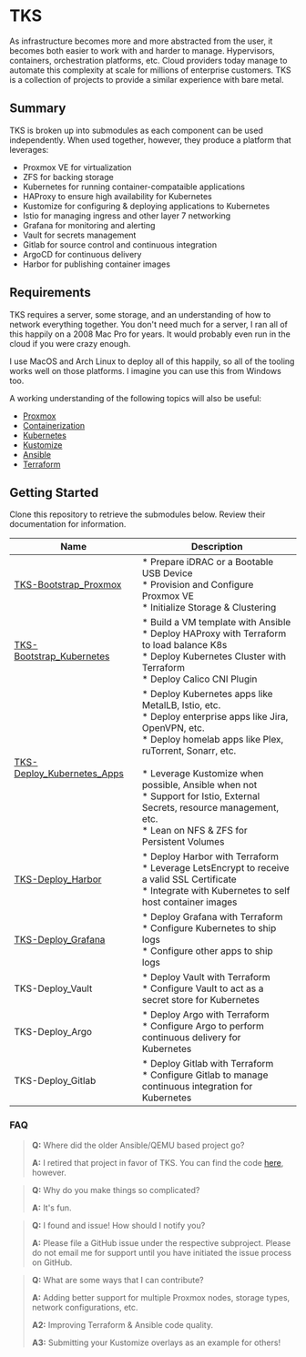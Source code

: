 # TKS

As infrastructure becomes more and more abstracted from the user, it becomes both easier to work with and harder to manage. Hypervisors, containers, orchestration platforms, etc. Cloud providers today manage to automate this complexity at scale for millions of enterprise customers.  TKS is a collection of projects to provide a similar experience with bare metal. 



## Summary

TKS is broken up into submodules as each component can be used independently. When used together, however, they produce a platform that leverages:

* Proxmox VE for virtualization 
* ZFS for backing storage 
* Kubernetes for running container-compataible applications 
* HAProxy to ensure high availability for Kubernetes 
* Kustomize for configuring & deploying applications to Kubernetes 
* Istio for managing ingress and other layer 7 networking
* Grafana for monitoring and alerting
* Vault for secrets management
* Gitlab for source control and continuous integration
* ArgoCD for continuous delivery
* Harbor for publishing container images



## Requirements

TKS requires a server, some storage, and an understanding of how to network everything together. You don't need much for a server, I ran all of this happily on a 2008 Mac Pro for years. It would probably even run in the cloud if you were crazy enough. 



I use MacOS and Arch Linux to deploy all of this happily, so all of the tooling works well on those platforms. I imagine you can use this from Windows too. 



A working understanding of the following topics will also be useful:

* [Proxmox](https://www.proxmox.com/en/)
* [Containerization](https://en.wikipedia.org/wiki/OS-level_virtualization)
* [Kubernetes](https://en.wikipedia.org/wiki/Kubernetes)
* [Kustomize](https://kustomize.io/)
* [Ansible](https://www.ansible.com/)
* [Terraform](https://www.terraform.io/)





## Getting Started

Clone this repository to retrieve the submodules below. Review their documentation for information. 

| Name                                                         | Description                                                  |
| ------------------------------------------------------------ | ------------------------------------------------------------ |
| [TKS-Bootstrap_Proxmox]( https://github.com/zimmertr/TKS-Bootstrap_Proxmox) | * Prepare iDRAC or a Bootable USB Device<br />* Provision and Configure Proxmox VE<br />* Initialize Storage & Clustering |
| [TKS-Bootstrap_Kubernetes](https://github.com/zimmertr/TKS-Bootstrap_Kubernetes) | * Build a VM template with Ansible<br />* Deploy HAProxy with Terraform to load balance K8s<br />* Deploy Kubernetes Cluster with Terraform<br />* Deploy Calico CNI Plugin |
| [TKS-Deploy_Kubernetes_Apps](https://github.com/zimmertr/TKS-Deploy_Kubernetes_Apps) | * Deploy Kubernetes apps like MetalLB, Istio, etc.<br />* Deploy enterprise apps like Jira, OpenVPN, etc.<br />* Deploy homelab apps like Plex, ruTorrent, Sonarr, etc.<br /><br />* Leverage Kustomize when possible, Ansible when not<br />* Support for Istio, External Secrets, resource management, etc.<br />* Lean on NFS & ZFS for Persistent Volumes |
| [TKS-Deploy_Harbor](https://github.com/zimmertr/TKS-Deploy_Harbor) | * Deploy Harbor with Terraform<br />* Leverage LetsEncrypt to receive a valid SSL Certificate<br />* Integrate with Kubernetes to self host container images |
| [TKS-Deploy_Grafana](https://github.com/zimmertr/TKS-Deploy_Grafana) | * Deploy Grafana with Terraform<br />* Configure Kubernetes to ship logs<br />* Configure other apps to ship logs |
| TKS-Deploy_Vault                                             | * Deploy Vault with Terraform<br />* Configure Vault to act as a secret store for Kubernetes |
| TKS-Deploy_Argo                                              | * Deploy Argo with Terraform<br />* Configure Argo to perform continuous delivery for Kubernetes |
| TKS-Deploy_Gitlab                                            | * Deploy Gitlab with Terraform<br />* Configure Gitlab to manage continuous integration for Kubernetes |





### FAQ

> **Q:** Where did the older Ansible/QEMU based project go?
>
> **A:** I retired that project in favor of TKS. You can find the code [here](https://github.com/zimmertr/Bootstrap-Kubernetes-with-QEMU), however. 



> **Q:** Why do you make things so complicated?
>
> **A:** It's fun.



> **Q:** I found and issue! How should I notify you?
>
> **A:** Please file a GitHub issue under the respective subproject. Please do not email me for support until you have initiated the issue process on GitHub. 



> **Q:** What are some ways that I can contribute?
>
> **A:** Adding better support for multiple Proxmox nodes, storage types, network configurations, etc.
>
> **A2:** Improving Terraform & Ansible code quality. 
>
> **A3:** Submitting your Kustomize overlays as an example for others!